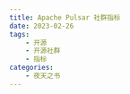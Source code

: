 ```yaml
---
title: Apache Pulsar 社群指标
date: 2023-02-26
tags:
    - 开源
    - 开源社群
    - 指标
categories:
    - 夜天之书
---
```


<!-- more -->
